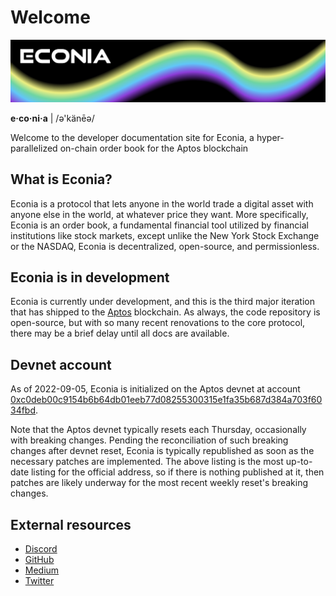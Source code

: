 # Welcome

![](../../.assets/cover-banner.png)

**e·co·ni·a** | /ə'känēə/

Welcome to the developer documentation site for Econia, a hyper-parallelized on-chain order book for the Aptos blockchain

## What is Econia?

Econia is a protocol that lets anyone in the world trade a digital asset with anyone else in the world, at whatever price they want.
More specifically, Econia is an order book, a fundamental financial tool utilized by financial institutions like stock markets, except unlike the New York Stock Exchange or the NASDAQ, Econia is decentralized, open-source, and permissionless.

## Econia is in development

Econia is currently under development, and this is the third major iteration that has shipped to the [Aptos](https://aptos.dev) blockchain.
As always, the code repository is open-source, but with so many recent renovations to the core protocol, there may be a brief delay until all docs are available.

<!---
If you are a builder and you are interested in working with Econia, first take a look at the [design overview](https://econia.dev/design-overview), as this provides a technical breakdown that will provide some context for the system design.
Then try out the Econia [APIs](apis.md), and let's see what we can build together!
-->

## Devnet account

As of 2022-09-05, Econia is initialized on the Aptos devnet at account [0xc0deb00c9154b6b64db01eeb77d08255300315e1fa35b687d384a703f6034fbd](https://aptos-explorer.netlify.app/account/0xc0deb00c9154b6b64db01eeb77d08255300315e1fa35b687d384a703f6034fbd).

Note that the Aptos devnet typically resets each Thursday, occasionally with breaking changes.
Pending the reconciliation of such breaking changes after devnet reset, Econia is typically republished as soon as the necessary patches are implemented.
The above listing is the most up-to-date listing for the official address, so if there is nothing published at it, then patches are likely underway for the most recent weekly reset's breaking changes.

## External resources
* [Discord](https://discord.com/invite/Z7gXcMgX8A)
* [GitHub](https://github.com/econia-labs/econia)
* [Medium](https://medium.com/econialabs)
* [Twitter](https://twitter.com/econialabs)